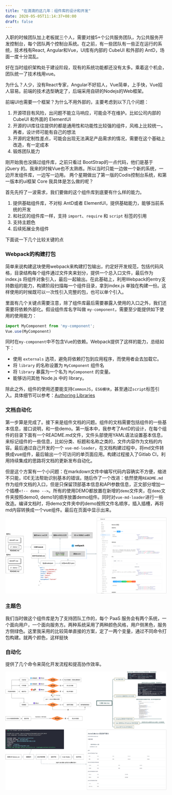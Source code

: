 ```yaml
---
title: "在滴滴的这几年：组件库的设计和开发"
date: 2020-05-05T11:14:37+08:00
draft: false
---
```


入职的时候团队加上老板就三个人，需要对接5+个公共服务团队，为公共服务开发控制台，每个团队两个控制台系统。在之前，有一些团队有一些正在运行的系统，技术栈有React, Angular和Vue，UI库有内部的 CubeUI 和外部的 AntD，场面一度十分混乱。

好在当时组织架构处于建设阶段，现有的系统功能都还没有太多。乘着这个机会，团队统一了技术栈用vue。

为什么？人少，没有React专家，Angular不好招人，Vue简单，上手快，Vue招人容易。前端的技术选型确定了，后端采用自研的Nodejs的Web框架。

前端UI也需要一个框架？为什么不用外部的，主要考虑到以下几个问题：

1. 开源项目有风险，出问题不能立马响应，可能会不在维护。比如公司内部的 CubeUI 和外面的 ElementUI
2. 开源的UI库往往提供的都是通用性和功能性比较强的组件，风格上比较统一。再者，设计师可能有自己的想法
3. 开源的定制性差点，可能会出现无法满足产品需求的情况，需要在这个基础上改造，有一定成本
4. 锻炼团队能力

刚开始我也没搞过组件库，之前只看过 BootStrap的一点代码，他们是基于 jQuery 的。我来的时候Vue也不太熟练。所以当时只能一边做一个新的系统，一边开发组件库，一边写一边用。
两个星期做出了第一版的Codis控制台系统，和第一版本的ui框架 Core 我具体是怎么做的呢？

首先先捋了一波需求，我们要做的这个组件库到底要有什么样的能力。

1. 提供基础组件库，不对标 AntD或者 ElementUI，提供基础能力，能够当前系统的开发
2. 和社区的组件库一样，支持 `import`、`require` 和 `script` 标签的引用
2. 支持主题色
3. 后续拓展业务组件

下面说一下几个比较关键的点

### Webpack的构建打包

简单来说构建这块使用webpack来构建打包输出，约定好开发规范，包括代码风格，目录结构每个组件通过文件夹来划分，提供一个总入口文件，最后作为index.js 将组件对象引入，最后一起输出。在此基础上，利用Webpack的entry支持数组的能力，构建阶段扫描每一个组件目录，拿到index.js 单独在构建一份。这样使用的时候既可以一次性引入完整的包，也可以单个引入。

里面有几个关键点需要注意，除了组件库最后需要暴露入使用的入口之外，我们还需要将依赖外部化。假设组件库名字叫做 `my-component`，需要至少能提供如下使用的使用能力：

```js
import MyComponent from 'my-component';
Vue.use(MyComponent)
```

同时在`my-component`中不包含Vue的依赖。Webpack提供了这样的能力，总结如下：

* 使用 `externals` 选项，避免将依赖打包到应用程序，而使用者会去加载它。
* 将 `library` 的名称设置为 `MyComponent` 组件名
* 将 `library` 暴露为一个名为 `MyComponent` 的变量。
* 能够访问其他 Node.js 中的 library。

除此之外，组件的使用还要能支持`CommonJS`，`ES6模块`，甚至通过`script`标签引入。具体细节可以参考：[Authoring Libraries](https://webpack.js.org/guides/author-libraries/)

### 文档自动化

第一步算是完成了。接下来是组件文档的问题。组件的文档需要包括组件的一些基本信息，接口说明，和一些demo。第一版本中，我参考了AntD的设计，在每个组件的目录下面有一个README.md文件，文件头部使用YAML语法设置基本信息，来标记组件的一些信息，比如分类、标题和名称之类的，文件内容作为文档的内容。最后通过自己开发的一个 `vue-md-loader`，在文档构建过程中，将md文件转换成vue组件，最后输出一个可访问的单页面应用。构建过程接入了Gitlab CI，利用持续集成的思路将文档的更新发布自动化。

但是这个方案有一个小问题：在markdown文件中编写代码内容确实不方便，缩进不只能，IDE无法帮助识别基本的错误。随后作了一个改进：依然使用`README.md`作为组件文档的入口，但是只保留顶部基本信息和API参数信息，正文部分增加一个插槽`<!-- demo -->`。所有的使用DEMO都放置在新增的`demo`文件夹，在`demo`文件夹按照demo0, demo1的顺序放置demo组件。同时对`vue-md-loader`进行一些改造。编译文档时，将demo文件夹中的demo按照文件名顺序，插入插槽，再将md内容转换成一个vue组件。最后在页面中显示出来。

![component.png](./images/1.png)

### 主题色

我们当时做这个组件库是为了支持团队工作的，每个 PaaS 服务会有两个系统，一个面向用户，一个面向服务方。两种系统采用了两种颜色风格，用户侧黑色，服务方侧绿色。这里我采用的比较简单直接的方案，定了一两个变量，通过不同命令打包构建。就两个颜色，这样挺快


### 自动化

提供了几个命令来简化开发流程和提高协作效率。

![2.png](./images/2.png)
![3.png](./images/3.png)